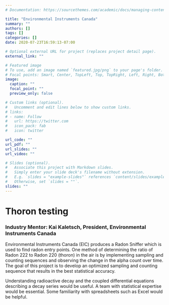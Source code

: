 ```yaml
---
# Documentation: https://sourcethemes.com/academic/docs/managing-content/

title: "Environmental Instruments Canada"
summary: ""
authors: []
tags: []
categories: []
date: 2020-07-23T16:59:13-07:00

# Optional external URL for project (replaces project detail page).
external_link: ""

# Featured image
# To use, add an image named `featured.jpg/png` to your page's folder.
# Focal points: Smart, Center, TopLeft, Top, TopRight, Left, Right, BottomLeft, Bottom, BottomRight.
image:
  caption: ""
  focal_point: ""
  preview_only: false

# Custom links (optional).
#   Uncomment and edit lines below to show custom links.
# links:
# - name: Follow
#   url: https://twitter.com
#   icon_pack: fab
#   icon: twitter

url_code: ""
url_pdf: ""
url_slides: ""
url_video: ""

# Slides (optional).
#   Associate this project with Markdown slides.
#   Simply enter your slide deck's filename without extension.
#   E.g. `slides = "example-slides"` references `content/slides/example-slides.md`.
#   Otherwise, set `slides = ""`.
slides: ""
---
```



# Thoron testing

### Industry Mentor: Kai Kaletsch, President, Environmental Instruments Canada

Environmental Instruments Canada (EIC) produces a Radon Sniffer which is used to find radon entry points.  One method of determining the ratio of Radon 222 to Radon 220 (thoron) in the air is by implementing sampling and counting sequences and observing the change in the alpha count over time.  The goal of this project is to develop an optimized sampling and counting sequence that results in the best statistical accuracy.

Understanding radioactive decay and the coupled differential equations describing a decay series would be useful.  A team with statistical expertise would be essential.  Some familiarity with spreadsheets such as Excel would be helpful.
